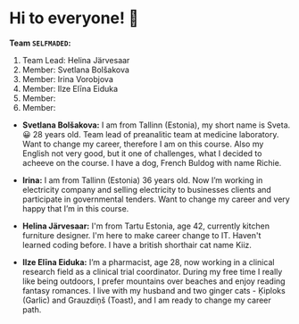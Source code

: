 # Hi to everyone! 🙂

**Team `SELFMADED`:**

1. Team Lead: Helina Järvesaar 
2. Member: Svetlana Bolšakova
3. Member: Irina Vorobjova
4. Member: Ilze Elīna Eiduka
5. Member:
6. Member:

- **Svetlana Bolšakova:** 
I am from Tallinn (Estonia), my short name is Sveta.😀 
28 years old. Team lead of preanalitic team at medicine laboratory. 
Want to change my career, therefore I am on this course.
Also my English not very good, but it one of challenges, what I decided to acheeve on the course.
I have a dog, French Buldog with name Richie.

- **Irina:** I am from Tallinn (Estonia) 36 years old. Now I’m working in electricity company and selling electricity to businesses clients and participate in governmental tenders. Want to change my career and very happy that I’m in this course.
  
- **Helina Järvesaar:** 
I'm from Tartu Estonia, age 42,
currently kitchen furniture designer.
I'm here to make career change to IT. Haven't learned coding before.
I have a british shorthair cat name Kiiz.


- **Ilze Elīna Eiduka:** 
I’m a pharmacist, age 28, now working 
in a clinical research field as a 
clinical trial coordinator. During my 
free time I really like being 
outdoors, I prefer mountains over 
beaches and enjoy reading fantasy 
romances. I live with my husband and 
two ginger cats - Ķiploks (Garlic) and
Grauzdiņš (Toast), and I am ready to
change my career path. 
